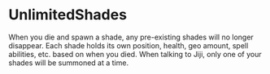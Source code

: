 # UnlimitedShades

When you die and spawn a shade, any pre-existing shades will no longer disappear. Each shade holds its own position, health, geo amount, spell abilities, etc. based on when you died.
When talking to Jiji, only one of your shades will be summoned at a time.
